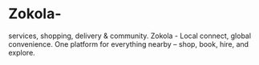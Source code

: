 # Zokola-
services, shopping, delivery &amp; community. Zokola - Local connect, global convenience. One platform for everything nearby – shop, book, hire, and explore.
